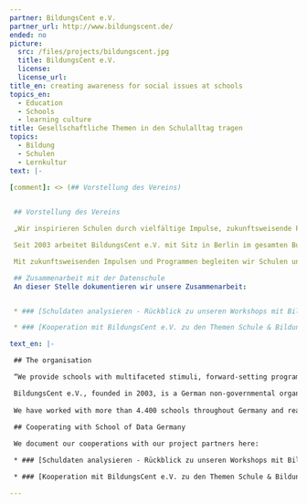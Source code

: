 ```yaml
---
partner: BildungsCent e.V.
partner_url: http://www.bildungscent.de/
ended: no
picture:
  src: /files/projects/bildungscent.jpg
  title: BildungsCent e.V.
  license:
  license_url:
title_en: creating awareness for social issues at schools
topics_en:
  - Education
  - Schools
  - learning culture  
title: Gesellschaftliche Themen in den Schulalltag tragen
topics:
  - Bildung
  - Schulen
  - Lernkultur
text: |- 
 
[comment]: <> (## Vorstellung des Vereins)


 ## Vorstellung des Vereins

 „Wir inspirieren Schulen durch vielfältige Impulse, zukunftsweisende Programme und die Vernetzung mit außerschulischen Partnern. Wir ermöglichen gute und wirksame Praxis und begeistern für eine neue Lehr- und Lernkultur.“

 Seit 2003 arbeitet BildungsCent e.V. mit Sitz in Berlin im gesamten Bundesgebiet mit mehr als 4.400 Schulen und Bildungseinrichtungen zusammen. Zweck des gemeinnützigen Vereins ist die Förderung der Lehr- und Lernkultur. Alle Programme verfolgen das Ziel, die Schule als einen Lebensraum zu entwickeln, in dem die Schülerinnen und Schüler ihre Potenziale entfalten und an der Gestaltung des Schullebens aktiv teilhaben. Wir arbeiten prozessorientiert und legen großen Wert darauf, dass die Angebote schulindividuell ausgestaltet werden können.

 Mit zukunftsweisenden Impulsen und Programmen begleiten wir Schulen und Bildungseinrichtungen bei der Gestaltung von Entwicklungsprozessen und der Einbindung wichtiger gesellschaftspolitischer Themen in den Schulalltag. Als zivilgesellschaftliche Organisation wirken wir in vielfältigen Kooperationen und ermöglichen ungewöhnliche Partnerschaften. Denn neue Wege – im Hinblick auf die großen Herausforderungen der sich rasant verändernden und immer unübersichtlicher werdenden Welt – können wir nur in der Gemeinschaft gehen.

 ## Zusammenarbeit mit der Datenschule
 An dieser Stelle dokumentieren wir unsere Zusammenarbeit:


 * ### [Schuldaten analysieren - Rückblick zu unseren Workshops mit BildungsCent e.V.](https://datenschule.de/blog/2016/12/DS-Workshops-Data-pipeline-BC/)

 * ### [Kooperation mit BildungsCent e.V. zu den Themen Schule & Bildung](https://datenschule.de/blog/2016/10/DS-Kick-Off-Schule-Bildung/)

text_en: |-

 ## The organisation

 “We provide schools with multifaceted stimuli, forward-setting programmes and the linking-up with extracurricular partners. We allow for good and effective practical experience and pique interest in a new culture of teaching and learning.“

 BildungsCent e.V., founded in 2003, is a German non-governmental organisation (NGO) working in the educational sector. We aim to enhance the teaching and learning culture by fostering new educational approaches including education for sustainable development. Our action-oriented programmes promote students engagement and the implementation of important issues such as climate change, sustainable development, participation and leadership.
 
 We have worked with more than 4.400 schools throughout Germany and realised innovative educational projects in cooperation with the German government as well as with other civil society organisations. Located in Berlin, we are currently running seven different programmes.
 
 ## Cooperating with School of Data Germany

 We document our cooperations with our project partners here:

 * ### [Schuldaten analysieren - Rückblick zu unseren Workshops mit BildungsCent e.V.](https://datenschule.de/blog/2016/12/DS-Workshops-Data-pipeline-BC/)

 * ### [Kooperation mit BildungsCent e.V. zu den Themen Schule & Bildung](https://datenschule.de/blog/2016/10/DS-Kick-Off-Schule-Bildung/)

---
```

   